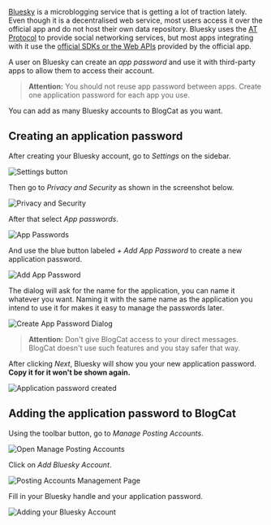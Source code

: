 [Bluesky](https://bsky.app) is a microblogging service that is getting a lot of traction lately. Even though it is a decentralised web service, most users access it over the official app and do not host their own data repository. Bluesky uses the [AT Protocol](https://en.wikipedia.org/wiki/AT_Protocol) to provide social networking services, but most apps integrating with it use the [official SDKs or the Web APIs](https://docs.bsky.app/) provided by the official app.

A user on Bluesky can create an _app password_ and use it with third-party apps to allow them to access their account.

> **Attention:** You should not reuse app password between apps. Create one application password for each app you use.

You can add as many Bluesky accounts to BlogCat as you want.

## Creating an application password

After creating your Bluesky account, go to _Settings_ on the sidebar.

![Settings button](_media/bsky-settings.png)

Then go to _Privacy and Security_ as shown in the screenshot below.

![Privacy and Security](_media/bsky-privacy-and-security.png)

After that select _App passwords_.

![App Passwords](_media/bsky-app-passwords.png)

And use the blue button labeled _+ Add App Password_ to create a new application password.

![Add App Password](_media/bsky-blue-button.png)

The dialog will ask for the name for the application, you can name it whatever you want. Naming it with the same name as the application you intend to use it for makes it easy to manage the passwords later.

![Create App Password Dialog](_media/bsky-create-app-password-dialog.png)

> **Attention:** Don't give BlogCat access to your direct messages. BlogCat doesn't use such features and you stay safer that way.

After clicking _Next_, Bluesky will show you your new application password. **Copy it for it won't be shown again.**

![Application password created](_media/bsky-app-password-created.png)

## Adding the application password to BlogCat

Using the toolbar button, go to _Manage Posting Accounts_.

![Open Manage Posting Accounts](_media/manage-posting-accounts.png)

Click on _Add Bluesky Account_.

![Posting Accounts Management Page](_media/manage-posting-account-page.png)

Fill in your Bluesky handle and your application password.

![Adding your Bluesky Account](_media/bsky-add-account.png)
